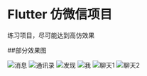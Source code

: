 # Flutter 仿微信项目
 练习项目，尽可能达到高仿效果


##部分效果图

![消息](https://raw.githubusercontent.com/error-code/chat/main/img/1.jpg)
![通讯录](https://raw.githubusercontent.com/error-code/chat/main/img/2.jpg)
![发现](https://raw.githubusercontent.com/error-code/chat/main/img/3.jpg)
![我](https://raw.githubusercontent.com/error-code/chat/main/img/4.jpg)
![聊天1](https://raw.githubusercontent.com/error-code/chat/main/img/5.jpg)
![聊天2](https://raw.githubusercontent.com/error-code/chat/main/img/6.jpg)